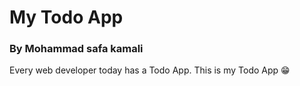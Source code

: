 # My Todo App
### By Mohammad safa kamali

Every web developer today has a Todo App. This is my Todo App 😁